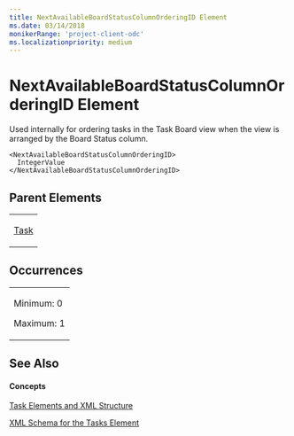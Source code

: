 ```yaml
---
title: NextAvailableBoardStatusColumnOrderingID Element
ms.date: 03/14/2018
monikerRange: 'project-client-odc'
ms.localizationpriority: medium
---
```


# NextAvailableBoardStatusColumnOrderingID Element




Used internally for ordering tasks in the Task Board view when the view is arranged by the Board Status column.

    <NextAvailableBoardStatusColumnOrderingID>
      IntegerValue
    </NextAvailableBoardStatusColumnOrderingID>

## Parent Elements

<table>
<colgroup>
<col style="width: 100%" />
</colgroup>
<tbody>
<tr class="odd">
<td><p><a href="task-element.md">Task</a></p></td>
</tr>
</tbody>
</table>

## Occurrences

<table>
<colgroup>
<col style="width: 100%" />
</colgroup>
<tbody>
<tr class="odd">
<td><p>Minimum: 0</p>
<p>Maximum: 1</p></td>
</tr>
</tbody>
</table>

## See Also

#### Concepts

[Task Elements and XML Structure](task-elements-and-xml-structure.md)

[XML Schema for the Tasks Element](xml-schema-for-the-tasks-element.md)


